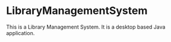 # LibraryManagementSystem
This is a Library Management System. It is a desktop based Java application.
